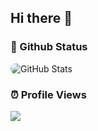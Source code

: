 ## Hi there 👋

### 🦉 Github Status  

<!-- GitHub Stats -->
<div>
  <img 
    src="https://github-readme-stats.vercel.app/api?username=HarrryHe&show_icons=true&theme=transparent" 
    alt="GitHub Stats"
    style="max-height: 100%; border-radius: 10px;"
  />
</div>  


### ⏰ Profile Views
<img src="https://access-counter.vercel.app/api/counter?name=HarrryHe&length=9" />

